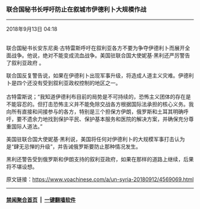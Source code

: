 ### 联合国秘书长呼吁防止在叙城市伊德利卜大规模作战
------------------------

<div class="published">
 <span class="date" title="中国时间">
  <time datetime="2018-09-13T04:18:25+08:00">
   2018年9月13日 04:18
  </time>
 </span>
</div>
<br/>
<div class="wsw">
 <p>
  联合国秘书长安东尼奥·古特雷斯呼吁在叙利亚各方不要为争夺伊德利卜而展开全面战争。他说，绝对不能变成流血战争。美国驻联合国大使妮基·黑利还严厉警告了叙利亚政府 。
 </p>
 <p>
  联合国反复警告说，如果在伊德利卜出现军事升级，将造成人道主义灾难。伊德利卜是四个还没有受到叙利亚政权控制的地区之一。
  <br/>
  <br/>
  古特雷斯说；“我知道伊德利布目前的局势是不可持续的，恐怖主义团体的存在是不能容忍的。但打击恐怖主义并不能免除交战各方根据国际法承担的核心义务。我向所有直接和间接参与的各方，特别是三个担保方伊朗，俄罗斯和土耳其明确呼吁，要不遗余力地找到保护平民、保护基本服务和医院的解决方案，并确保充分尊重国际人道法。”
 </p>
 <p>
  美国驻联合国大使妮基·黑利说，美国将任何对伊德利卜的大规模军事打击认为是“肆无忌惮的升级”，并告诫俄罗斯要防止那种情况发生。
 </p>
 <p>
  黑利还警告受到俄罗斯和伊朗支持的叙利亚政府，如果在那样的道路上继续，后果将不堪设想。
 </p>
 <p>
 </p>
</div>

原文链接：https://www.voachinese.com/a/un-syria-20180912/4569069.html


------------------------
#### [禁闻聚合首页](https://github.com/gfw-breaker/banned-news/blob/master/README.md) &nbsp;|&nbsp;  [一键翻墙软件](https://github.com/gfw-breaker/nogfw/blob/master/README.md)